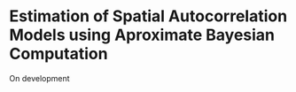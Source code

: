 
<!-- README.md is generated from README.Rmd. Please edit that file -->
Estimation of Spatial Autocorrelation Models using Aproximate Bayesian Computation
==================================================================================

On development
